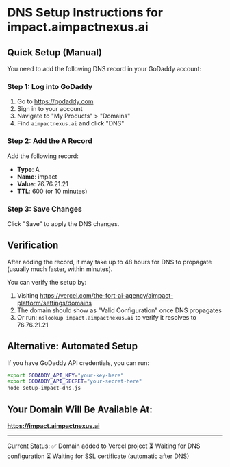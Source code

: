 # DNS Setup Instructions for impact.aimpactnexus.ai

## Quick Setup (Manual)

You need to add the following DNS record in your GoDaddy account:

### Step 1: Log into GoDaddy
1. Go to https://godaddy.com
2. Sign in to your account
3. Navigate to "My Products" > "Domains"
4. Find `aimpactnexus.ai` and click "DNS"

### Step 2: Add the A Record
Add the following record:

- **Type**: A
- **Name**: impact
- **Value**: 76.76.21.21
- **TTL**: 600 (or 10 minutes)

### Step 3: Save Changes
Click "Save" to apply the DNS changes.

## Verification
After adding the record, it may take up to 48 hours for DNS to propagate (usually much faster, within minutes).

You can verify the setup by:
1. Visiting https://vercel.com/the-fort-ai-agency/aimpact-platform/settings/domains
2. The domain should show as "Valid Configuration" once DNS propagates
3. Or run: `nslookup impact.aimpactnexus.ai` to verify it resolves to 76.76.21.21

## Alternative: Automated Setup

If you have GoDaddy API credentials, you can run:

```bash
export GODADDY_API_KEY="your-key-here"
export GODADDY_API_SECRET="your-secret-here"
node setup-impact-dns.js
```

## Your Domain Will Be Available At:
**https://impact.aimpactnexus.ai**

---

Current Status:
✅ Domain added to Vercel project
⏳ Waiting for DNS configuration
⏳ Waiting for SSL certificate (automatic after DNS)
